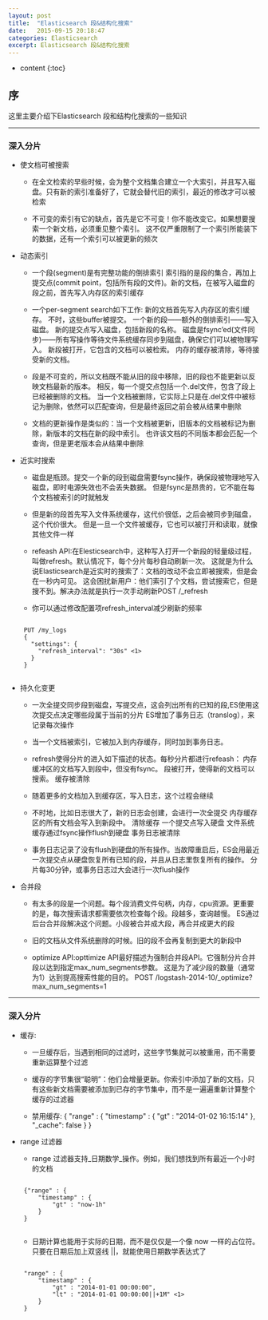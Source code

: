 ```yaml
---
layout: post
title:  "Elasticsearch 段&结构化搜索"
date:   2015-09-15 20:18:47
categories: Elasticsearch
excerpt: Elasticsearch 段&结构化搜索
---
```


* content
{:toc}


## 序

这里主要介绍下Elasticsearch 段和结构化搜索的一些知识

---

### 深入分片

 * 使文档可被搜索

    * 在全文检索的早些时候，会为整个文档集合建立一个大索引，并且写入磁盘。只有新的索引准备好了，它就会替代旧的索引，最近的修改才可以被检索

    * 不可变的索引有它的缺点，首先是它不可变！你不能改变它。如果想要搜索一个新文档，必须重见整个索引。
    这不仅严重限制了一个索引所能装下的数据，还有一个索引可以被更新的频次

 * 动态索引

    * 一个段(segment)是有完整功能的倒排索引
    索引指的是段的集合，再加上提交点(commit point，包括所有段的文件)。新的文档，在被写入磁盘的段之前，首先写入内存区的索引缓存

    * 一个per-segment search如下工作:
        新的文档首先写入内存区的索引缓存。
        不时，这些buffer被提交。
        一个新的段——额外的倒排索引——写入磁盘。
        新的提交点写入磁盘，包括新段的名称。
        磁盘是fsync’ed(文件同步)——所有写操作等待文件系统缓存同步到磁盘，确保它们可以被物理写入。
        新段被打开，它包含的文档可以被检索。
        内存的缓存被清除，等待接受新的文档。

    * 段是不可变的，所以文档既不能从旧的段中移除，旧的段也不能更新以反映文档最新的版本。
    相反，每一个提交点包括一个.del文件，包含了段上已经被删除的文档。
    当一个文档被删除，它实际上只是在.del文件中被标记为删除，依然可以匹配查询，但是最终返回之前会被从结果中删除

    * 文档的更新操作是类似的：当一个文档被更新，旧版本的文档被标记为删除，新版本的文档在新的段中索引。
    也许该文档的不同版本都会匹配一个查询，但是更老版本会从结果中删除

 * 近实时搜索

    * 磁盘是瓶颈。提交一个新的段到磁盘需要fsync操作，确保段被物理地写入磁盘，即时电源失效也不会丢失数据。
    但是fsync是昂贵的，它不能在每个文档被索引的时就触发

    * 但是新的段首先写入文件系统缓存，这代价很低，之后会被同步到磁盘，这个代价很大。
    但是一旦一个文件被缓存，它也可以被打开和读取，就像其他文件一样

    * refeash API:在Elesticsearch中，这种写入打开一个新段的轻量级过程，叫做refresh。默认情况下，每个分片每秒自动刷新一次。
        这就是为什么说Elasticsearch是近实时的搜索了：文档的改动不会立即被搜索，但是会在一秒内可见。
        这会困扰新用户：他们索引了个文档，尝试搜索它，但是搜不到。解决办法就是执行一次手动刷新POST /_refresh

    * 你可以通过修改配置项refresh_interval减少刷新的频率
    <pre><code>
    PUT /my_logs
    {
      "settings": {
        "refresh_interval": "30s" <1>
      }
    }
    </code></pre>

 * 持久化变更

    * 一次全提交同步段到磁盘，写提交点，这会列出所有的已知的段,ES使用这次提交点决定哪些段属于当前的分片
    ES增加了事务日志（translog），来记录每次操作

    * 当一个文档被索引，它被加入到内存缓存，同时加到事务日志。

    * refresh使得分片的进入如下描述的状态。每秒分片都进行refeash：
            内存缓冲区的文档写入到段中，但没有fsync。
            段被打开，使得新的文档可以搜索。
            缓存被清除

    * 随着更多的文档加入到缓存区，写入日志，这个过程会继续

    * 不时地，比如日志很大了，新的日志会创建，会进行一次全提交
            内存缓存区的所有文档会写入到新段中。
            清除缓存
            一个提交点写入硬盘
            文件系统缓存通过fsync操作flush到硬盘
            事务日志被清除

    * 事务日志记录了没有flush到硬盘的所有操作。当故障重启后，ES会用最近一次提交点从硬盘恢复所有已知的段，并且从日志里恢复所有的操作。
    分片每30分钟，或事务日志过大会进行一次flush操作

 * 合并段

    * 有太多的段是一个问题。每个段消费文件句柄，内存，cpu资源。更重要的是，每次搜索请求都需要依次检查每个段。段越多，查询越慢。
    ES通过后台合并段解决这个问题。小段被合并成大段，再合并成更大的段

    * 旧的文档从文件系统删除的时候。旧的段不会再复制到更大的新段中

    * optimize API:opttimize API最好描述为强制合并段API。它强制分片合并段以达到指定max_num_segments参数。
    这是为了减少段的数量（通常为1）达到提高搜索性能的目的。
    POST /logstash-2014-10/_optimize?max_num_segments=1

---

### 深入分片

 * 缓存:

    * 一旦缓存后，当遇到相同的过滤时，这些字节集就可以被重用，而不需要重新运算整个过滤

    * 缓存的字节集很“聪明”：他们会增量更新。你索引中添加了新的文档，只有这些新文档需要被添加到已存的字节集中，而不是一遍遍重新计算整个缓存的过滤器

    * 禁用缓存:
    { "range" : { "timestamp" : { "gt" : "2014-01-02 16:15:14" }, "_cache": false } }

 * range 过滤器

    * range 过滤器支持_日期数学_操作。例如，我们想找到所有最近一个小时的文档
    <pre><code>
    {"range" : {
        "timestamp" : {
            "gt" : "now-1h"
        }
    }
    </code></pre>

    * 日期计算也能用于实际的日期，而不是仅仅是一个像 now 一样的占位符。只要在日期后加上双竖线 \||，就能使用日期数学表达式了
    <pre><code>
    "range" : {
        "timestamp" : {
            "gt" : "2014-01-01 00:00:00",
            "lt" : "2014-01-01 00:00:00||+1M" <1>
        }
    }
    </code></pre>